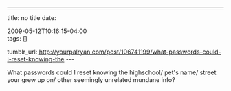 ---
title: no title
date:

 2009-05-12T10:16:15-04:00  
tags:  []

tumblr_url:
http://yourpalryan.com/post/106741199/what-passwords-could-i-reset-knowing-the
\-\--

What passwords could I reset knowing the highschool/ pet's name/ street
your grew up on/ other seemingly unrelated mundane info?

